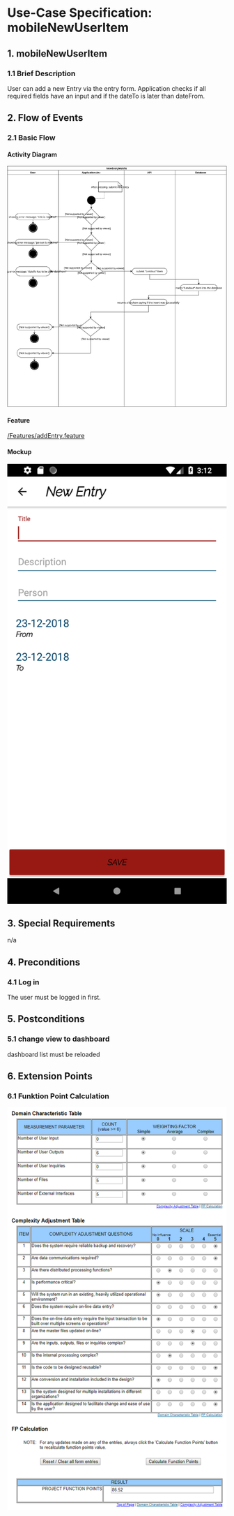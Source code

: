 # Use-Case Specification: mobileNewUserItem


## 1.                  mobileNewUserItem

### 1.1               Brief Description
User can add a new Entry via the entry form. Application checks if all required fields have an input and if the dateTo is later than dateFrom.


## 2.                  Flow of Events

### 2.1               Basic Flow

#### Activity Diagram
![Alt-Text](NewEntryMobile.svg)
#### Feature
[/Features/addEntry.feature](https://github.com/KeepThings/KeepThingsApp/blob/featureTest/app/src/androidTest/assets/addEntry.feature)
#### Mockup
![Alt-Text](newEntryMock.png)
	
## 3.                  Special Requirements
n/a


## 4.                  Preconditions

### 4.1               Log in
 The user must be logged in first.
 
 
## 5.                  Postconditions

### 5.1               change view to dashboard
dashboard list must be reloaded


## 6.                  Extension Points
### 6.1 Funktion Point Calculation
![Alt-Text](mobileNewUserItemFPCalc.png)

